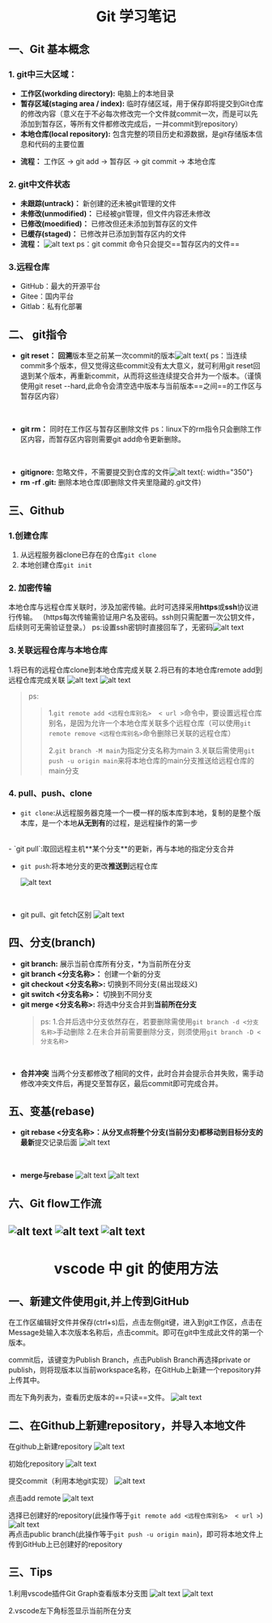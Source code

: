# <center>Git 学习笔记

## 一、Git 基本概念
### 1. git中三大区域：
+ **工作区(workding directory):** 电脑上的本地目录
+ **暂存区域(staging area / index):** 临时存储区域，用于保存即将提交到Git仓库的修改内容（意义在于不必每次修改完一个文件就commit一次，而是可以先添加到暂存区，等所有文件都修改完成后，一并commit到repository）
+ **本地仓库(local repository):** 包含完整的项目历史和源数据，是git存储版本信息和代码的主要位置
- **流程：** 工作区 → git add → 暂存区 → git commit → 本地仓库

### 2. git中文件状态
- **未跟踪(untrack)：** 新创建的还未被git管理的文件
- **未修改(unmodified)：** 已经被git管理，但文件内容还未修改
- **已修改(moedified)：** 已修改但还未添加到暂存区的文件
- **已缓存(staged)：** 已修改并已添加到暂存区内的文件
- **流程：** ![alt text](image-6.png)
  ps：git commit 命令只会提交==暂存区内的文件==

### 3.远程仓库
- GitHub：最大的开源平台
- Gitee：国内平台
- Gitlab：私有化部署

## 二、 git指令
- **git reset：** **回溯**版本至之前某一次commit的版本![alt text](image-7.png){
ps：当连续commit多个版本，但又觉得这些commit没有太大意义，就可利用git reset回退到某个版本，再重新commit，从而将这些连续提交合并为一个版本。（谨慎使用git reset --hard,此命令会清空选中版本与当前版本==之间==的工作区与暂存区内容）
<br/>

- **git rm：** 同时在工作区与暂存区删除文件
  ps：linux下的rm指令只会删除工作区内容，而暂存区内容则需要git add命令更新删除。
<br/>

- **gitignore:** 忽略文件，不需要提交到仓库的文件![alt text](image-8.png){: width="350"}
  <br/>
- **rm -rf .git:** 删除本地仓库(即删除文件夹里隐藏的.git文件)

## 三、Github

### 1.创建仓库
1. 从远程服务器clone已存在的仓库`git clone`
2. 本地创建仓库`git init`

### 2. 加密传输
本地仓库与远程仓库关联时，涉及加密传输。此时可选择采用**https**或**ssh**协议进行传输。
  （https每次传输需验证用户名及密码。ssh则只需配置一次公钥文件，后续则可无需验证登录。）
  ps:设置ssh密钥时直接回车了，无密码![alt text](image-10.png)


### 3.关联远程仓库与本地仓库
1.将已有的远程仓库clone到本地仓库完成关联
2.将已有的本地仓库remote add到远程仓库完成关联
![alt text](image-12.png)
![alt text](image-13.png)
>ps:
>>1.`git remote add <远程仓库别名>  < url >`命令中，要设置远程仓库别名，是因为允许一个本地仓库关联多个远程仓库（可以使用`git remote remove <远程仓库别名>`命令删除已关联的远程仓库）
>>
>>2.`git branch -M main`为指定分支名称为main
>>3.关联后需使用`git push -u origin main`来将本地仓库的main分支推送给远程仓库的main分支




### 4. pull、push、clone
- `git clone`:从远程服务器克隆一个一模一样的版本库到本地，复制的是整个版本库，是一个本地**从无到有**的过程，是远程操作的第一步
<br/>
- `git pull`:取回远程主机**某个分支**的更新，再与本地的指定分支合并
 <br/>

- `git push`:将本地分支的更改**推送到**远程仓库

  ![alt text](image-9.png)
 <br/>

- git pull、git fetch区别
  ![alt text](image-11.png)


## 四、分支(branch)
- **git branch:** 展示当前仓库所有分支，*为当前所在分支
- **git branch <分支名称>：** 创建一个新的分支
- **git checkout <分支名称>:** 切换到不同分支(易出现歧义)
- **git switch <分支名称>：** 切换到不同分支
- **git merge <分支名称>:** 将选中分支合并到**当前所在分支**
  >ps: 
    1.合并后选中分支依然存在，若要删除需使用`git branch -d <分支名称>`手动删除
    2.在未合并前需要删除分支，则须使用`git branch -D <分支名称>`
<br/>

- **合并冲突**
  当两个分支都修改了相同的文件，此时合并会提示合并失败，需手动修改冲突文件后，再提交至暂存区，最后commit即可完成合并。

## 五、变基(rebase)
- **git rebase <分支名称>：**从分叉点将整个分支(当前分支)都移动到目标分支的**最新**提交记录后面
  ![alt text](image-14.png)
<br/>

- **merge与rebase**
  ![alt text](image-15.png)
  ![alt text](image-16.png)


## 六、Git flow工作流
![alt text](image-21.png)
![alt text](image-20.png)
![alt text](image-19.png)
---

# <center>vscode 中 git 的使用方法

## 一、新建文件使用git,并上传到GitHub
在工作区编辑好文件并保存(ctrl+s)后，点击左侧git键，进入到git工作区，点击在Message处输入本次版本名称后，点击commit。即可在git中生成此文件的第一个版本。

commit后，该键变为Publish Branch，点击Publish Branch再选择private or publish，则将现版本以当前workspace名称，在GitHub上新建一个repository并上传其中。

而左下角列表为，查看历史版本的==只读==文件。
![alt text](image-5.png)
## 二、在Github上新建repository，并导入本地文件

在github上新建repository
![alt text](image.png)

初始化repository
![alt text](image-1.png)

提交commit（利用本地git实现）
![alt text](image-2.png)

点击add remote
![alt text](image-3.png)

选择已创建好的repository(此操作等于`git remote add <远程仓库别名>  < url >`)
![alt text](image-4.png)
<br/>
再点击public branch(此操作等于`git push -u origin main`)，即可将本地文件上传到GitHub上已创建好的repository

## 三、Tips

1.利用vscode插件Git Graph查看版本分支图
![alt text](image-17.png)
![alt text](image-18.png)

2.vscode左下角标签显示当前所在分支